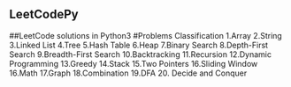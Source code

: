 ## LeetCodePy
##LeetCode solutions in Python3
#Problems Classification
1.Array
2.String
3.Linked List
4.Tree
5.Hash Table
6.Heap
7.Binary Search
8.Depth-First Search
9.Breadth-First Search
10.Backtracking
11.Recursion
12.Dynamic Programming
13.Greedy
14.Stack
15.Two Pointers
16.Sliding Window
16.Math
17.Graph
18.Combination
19.DFA
20. Decide and Conquer
